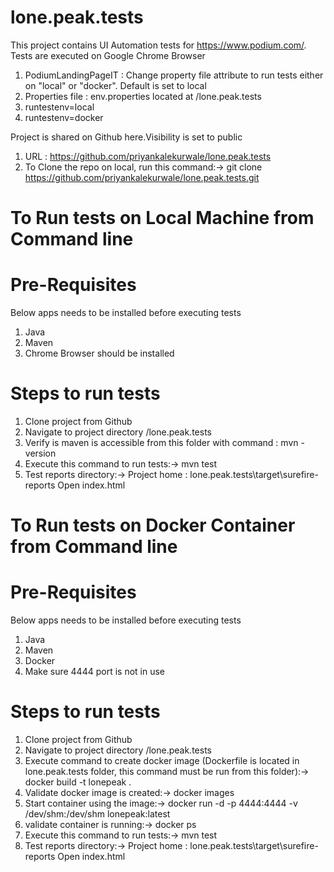# lone.peak.tests
This project contains UI Automation tests for https://www.podium.com/. Tests are executed on Google Chrome Browser 

1. PodiumLandingPageIT : Change property file attribute to run tests either on "local" or "docker". Default is set to local
2. Properties file : env.properties located at /lone.peak.tests
3. runtestenv=local
4. runtestenv=docker
   

Project is shared on Github here.Visibility is set to public 
1. URL : https://github.com/priyankalekurwale/lone.peak.tests
2. To Clone the repo on local, run this command:-> git clone https://github.com/priyankalekurwale/lone.peak.tests.git

# To Run tests on Local Machine from Command line
# Pre-Requisites
Below apps needs to be installed before executing tests
1. Java
2. Maven
4. Chrome Browser should be installed
# Steps to run tests
1. Clone project from Github 
2. Navigate to project directory /lone.peak.tests
3. Verify is maven is accessible from this folder with command : mvn -version
4. Execute this command to run tests:-> mvn test 
5. Test reports directory:-> Project home : lone.peak.tests\target\surefire-reports Open index.html

# To Run tests on Docker Container from Command line
# Pre-Requisites
Below apps needs to be installed before executing tests
1. Java
2. Maven
3. Docker
4. Make sure 4444 port is not in use
# Steps to run tests
1. Clone project from Github 
2. Navigate to project directory /lone.peak.tests
3. Execute command to create docker image (Dockerfile is located in lone.peak.tests folder, this command must be run from this folder):-> docker build -t lonepeak .
4. Validate docker image is created:-> docker images
5. Start container using the image:-> docker run -d -p 4444:4444 -v /dev/shm:/dev/shm lonepeak:latest
6. validate container is running:-> docker ps
3. Execute this command to run tests:-> mvn test 
5. Test reports directory:-> Project home : lone.peak.tests\target\surefire-reports Open index.html


